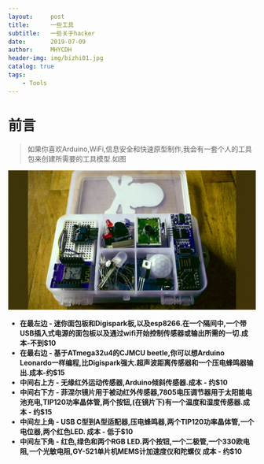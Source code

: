 ```yaml
---
layout:     post
title:      一些工具
subtitle:   一些关于hacker
date:       2019-07-09
author:     MHYCDH
header-img: img/bizhi01.jpg
catalog: true
tags:
    - Tools
---
```



# 前言

> 如果你喜欢Arduino,WiFi,信息安全和快速原型制作,我会有一套个人的工具包来创建所需要的工具模型.如图


![](https://github.com/MHYCDH/MHYCDH.github.io/blob/master/img/hacker_tools.png?raw=true)

- **在最左边 - 迷你面包板和Digispark板,以及esp8266.在一个隔间中,一个带USB插入式电源的面包板以及通过wifi开始控制传感器或输出所需的一切.成本-不到$10** 
- **在最右边 - 基于ATmega32u4的CJMCU beetle,你可以想Arduino Leonardo一样编程,比Digispark强大.超声波距离传感器和一个压电蜂鸣器输出.成本-约$15**
- **中间右上方 - 无缘红外运动传感器,Arduino倾斜传感器.成本 - 约$10**
- **中间右下方 - 菲涅尔镜片用于被动红外传感器,7805电压调节器用于太阳能电池充电,TIP120功率晶体管,两个按钮,(在镜片下)有一个温度和湿度传感器.成本 - 约$15**
- **中间左上角 - USB C型到A型适配器,压电蜂鸣器,两个TIP120功率晶体管,一个电位器,两个红色LED. 成本 - 低于$10**
- **中间左下角 - 红色,绿色和两个RGB LED.两个按钮,一个二极管,一个330欧电阻,一个光敏电阻,GY-521单片机MEMS计加速度仪和陀螺仪 成本 - 约$10**